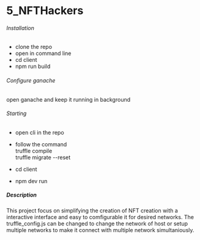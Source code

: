 # 5_NFTHackers

###### Installation
* clone the repo
* open in command line
* cd client
* npm run build

###### Configure ganache

open ganache and keep it running in background

###### Starting 

* open cli in the repo
* follow the command <br>
truffle compile <br>
truffle migrate --reset <br>

* cd client
* npm dev run

##### Description

This project focus on simplifying the creation of NFT creation with a interactive interface and easy to comfigurable it for desired networks.
The truffle_config.js can be changed to change the network of host or setup multiple networks to make it connect with multiple network simultaniously.



